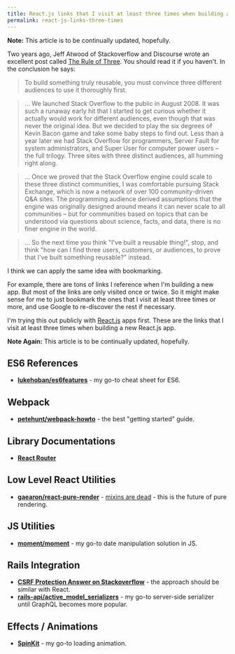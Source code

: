 ```yaml
---
title: React.js links that I visit at least three times when building a new app
permalink: react-js-links-three-times
---
```


**Note:** This article is to be continually updated, hopefully.

Two years ago, Jeff Atwood of Stackoverflow and Discourse wrote an excellent post called [The Rule of Three](http://blog.codinghorror.com/rule-of-three/). You should read it if you haven't. In the conclusion he says:

> To build something truly reusable, you must convince three different audiences to use it thoroughly first.

> ... We launched Stack Overflow to the public in August 2008. It was such a runaway early hit that I started to get curious whether it actually would work for different audiences, even though that was never the original idea. But we decided to play the six degrees of Kevin Bacon game and take some baby steps to find out. Less than a year later we had Stack Overflow for programmers, Server Fault for system administrators, and Super User for computer power users – the full trilogy. Three sites with three distinct audiences, all humming right along.

> ... Once we proved that the Stack Overflow engine could scale to these three distinct communities, I was comfortable pursuing Stack Exchange, which is now a network of over 100 community-driven Q&A sites. The programming audience derived assumptions that the engine was originally designed around means it can never scale to all communities – but for communities based on topics that can be understood via questions about science, facts, and data, there is no finer engine in the world.

> ... So the next time you think "I've built a reusable thing!", stop, and think "how can I find three users, customers, or audiences, to prove that I've built something reusable?" instead.

I think we can apply the same idea with bookmarking.

For example, there are tons of links I reference when I'm building a new app. But most of the links are only visited once or twice. So it might make sense for me to just bookmark the ones that I visit at least three times or more, and use Google to re-discover the rest if necessary.

I'm trying this out publicly with [React.js](http://facebook.github.io/react/) apps first. These are the links that I visit at least three times when building a new React.js app.

**Note Again:** This article is to be continually updated, hopefully.

## ES6 References

- **[lukehoban/es6features](https://github.com/lukehoban/es6features)** - my go-to cheat sheet for ES6.

## Webpack

- **[petehunt/webpack-howto](https://github.com/petehunt/webpack-howto)** - the best "getting started" guide.

## Library Documentations

- **[React Router](http://rackt.github.io/react-router)**

## Low Level React Utilities

- **[gaearon/react-pure-render](https://github.com/gaearon/react-pure-render)** - [mixins are dead](https://medium.com/@dan_abramov/mixins-are-dead-long-live-higher-order-components-94a0d2f9e750) - this is the future of pure rendering.

## JS Utilities

- **[moment/moment](http://momentjs.com/)** - my go-to date manipulation solution in JS.

## Rails Integration

- **[CSRF Protection Answer on Stackoverflow](http://stackoverflow.com/a/15761835/114157)** - the approach should be similar with React.
- **[rails-api/active_model_serializers](https://github.com/rails-api/active_model_serializers)** - my go-to server-side serializer until GraphQL becomes more popular.

## Effects / Animations

- **[SpinKit](http://tobiasahlin.com/spinkit/)** - my go-to loading animation.
